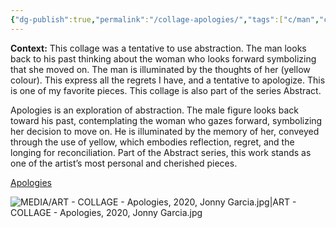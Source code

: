 ```yaml
---
{"dg-publish":true,"permalink":"/collage-apologies/","tags":["c/man","c/abstract","c/woman","c/shadow","c/colour-red","c/colour-black","c/N/SG","collage/year-2020","collage/book/2020","collage/series/crystallized-feelings"],"created":"2024-06-28T12:56:50.000-04:00","updated":"2025-09-17T12:17:26.976-04:00"}
---
```



**Context:** This collage was a tentative to use abstraction. The man looks back to his past thinking about the woman who looks forward symbolizing that she moved on. The man is illuminated by the thoughts of her (yellow colour). This express all the regrets I have, and a tentative to apologize. This is one of my favorite pieces. This collage is also part of the series Abstract.

Apologies is an exploration of abstraction. The male figure looks back toward his past, contemplating the woman who gazes forward, symbolizing her decision to move on. He is illuminated by the memory of her, conveyed through the use of yellow, which embodies reflection, regret, and the longing for reconciliation. Part of the Abstract series, this work stands as one of the artist’s most personal and cherished pieces.

[Apologies](https://www.instagram.com/p/CAykkZqh7LI/)

![MEDIA/ART - COLLAGE - Apologies, 2020, Jonny Garcia.jpg|ART - COLLAGE - Apologies, 2020, Jonny Garcia.jpg](/img/user/MEDIA/ART%20-%20COLLAGE%20-%20Apologies,%202020,%20Jonny%20Garcia.jpg)
